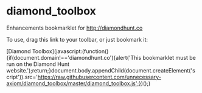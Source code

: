 diamond_toolbox
===============

Enhancements bookmarklet for http://diamondhunt.co

To use, drag this link to your toolbar, or just bookmark it:

[Diamond Toolbox](javascript:(function(){if(document.domain!=='diamondhunt.co'){alert('This bookmarklet must be run on the Diamond Hunt website.');return;}document.body.appendChild(document.createElement('script')).src='https://raw.githubusercontent.com/unnecessary-axiom/diamond_toolbox/master/diamond_toolbox.js';})();)
